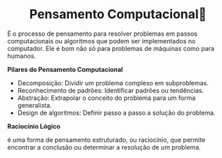 # <center>**Pensamento Computacional**:thought_balloon:<center>

É o processo de pensamento para resolver problemas em passos computacionais ou algoritmos que podem ser implementados no computador. Ele é bom não só para problemas de máquinas como para humanos.

**Pilares do Pensamento Computacional**

- Decomposição: Dividir um problema  complexo em subproblemas.
- Reconhecimento  de padrões: Identificar padrões ou  tendências.
- Abstração: Extrapolar o conceito do  problema para um forma  generalista.
- Design de  algoritmos: Definir passo a passo a  solução do problema.

**Raciocínio Lógico**

é uma forma  de pensamento estruturado, ou raciocínio,  que permite encontrar a conclusão ou determinar a resolução de um problema.

